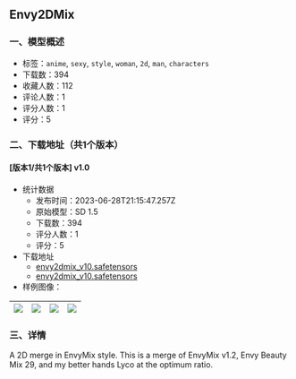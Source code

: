 ## Envy2DMix
### 一、模型概述

- 标签：`anime`, `sexy`, `style`, `woman`, `2d`, `man`, `characters`
- 下载数：394
- 收藏人数：112
- 评论人数：1
- 评分人数：1
- 评分：5

### 二、下载地址（共1个版本）

#### [版本1/共1个版本] v1.0

- 统计数据
  - 发布时间：2023-06-28T21:15:47.257Z
  - 原始模型：SD 1.5
  - 下载数：394
  - 评分人数：1
  - 评分：5
- 下载地址
  - [envy2dmix_v10.safetensors](https://civitai.com/api/download/models/106093?type=Model&format=SafeTensor&size=full&fp=fp32)
  - [envy2dmix_v10.safetensors](https://civitai.com/api/download/models/106093)
- 样例图像：

| <img src="https://image.civitai.com/xG1nkqKTMzGDvpLrqFT7WA/89f792b2-0e51-4fca-9b24-8f1a69f6ccea/width=450/1326088.jpeg" /> | <img src="https://image.civitai.com/xG1nkqKTMzGDvpLrqFT7WA/1dae70ca-77b1-4c22-9f21-921313a2c87b/width=450/1326438.jpeg" /> | <img src="https://image.civitai.com/xG1nkqKTMzGDvpLrqFT7WA/cc05a49b-50e7-4352-a26e-bf481b01b869/width=450/1326002.jpeg" /> | <img src="https://image.civitai.com/xG1nkqKTMzGDvpLrqFT7WA/0fde32ae-b0b8-41a8-ba79-9ba60489bae3/width=450/1326089.jpeg" /> |
| ---- | ---- | ---- | ---- |


### 三、详情
<p>A 2D merge in EnvyMix style.  This is a merge of EnvyMix v1.2, Envy Beauty Mix 29, and my better hands Lyco at the optimum ratio.</p>